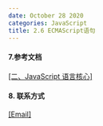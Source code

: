```yaml
---
date: October 28 2020
categories: JavaScript
title: 2.6 ECMAScript语句
---
```




#### 7.参考文档

[[二、JavaScript 语言核心]](https://web-dolphin.github.io/2020/10/28/JavaScript/Tutorial/%E4%BA%8C%E3%80%81JavaScript%20%E8%AF%AD%E8%A8%80%E6%A0%B8%E5%BF%83/)


#### 8. 联系方式

[[Email]](yuanmin8888@outlook.com)
